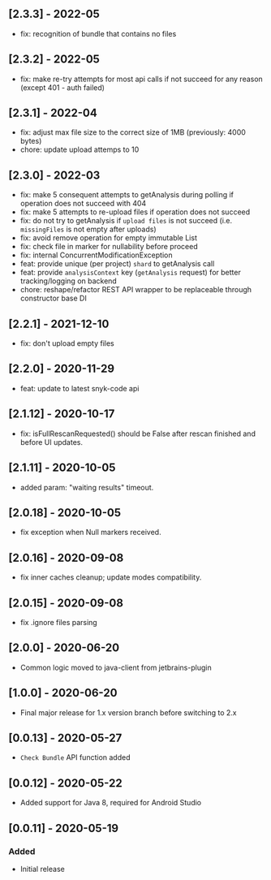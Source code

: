 ## [2.3.3] - 2022-05
- fix: recognition of bundle that contains no files

## [2.3.2] - 2022-05
- fix: make re-try attempts for most api calls if not succeed for any reason (except 401 - auth failed)

## [2.3.1] - 2022-04
- fix: adjust max file size to the correct size of 1MB (previously: 4000 bytes)
- chore: update upload attemps to 10

## [2.3.0] - 2022-03
- fix: make 5 consequent attempts to getAnalysis during polling if operation does not succeed with 404
- fix: make 5 attempts to re-upload files if operation does not succeed
- fix: do not try to getAnalysis if `upload files` is not succeed (i.e. `missingFiles` is not empty after uploads)
- fix: avoid remove operation for empty immutable List
- fix: check file in marker for nullability before proceed
- fix: internal ConcurrentModificationException 
- feat: provide unique (per project) `shard` to getAnalysis call
- feat: provide `analysisContext` key (`getAnalysis` request) for better tracking/logging on backend
- chore: reshape/refactor REST API wrapper to be replaceable through constructor base DI

## [2.2.1] - 2021-12-10
- fix: don't upload empty files

## [2.2.0] - 2020-11-29
- feat: update to latest snyk-code api

## [2.1.12] - 2020-10-17
- fix: isFullRescanRequested() should be False after rescan finished and before UI updates.

## [2.1.11] - 2020-10-05
- added param: "waiting results" timeout. 

## [2.0.18] - 2020-10-05
- fix exception when Null markers received. 

## [2.0.16] - 2020-09-08
- fix inner caches cleanup; update modes compatibility. 

## [2.0.15] - 2020-09-08
- fix .ignore files parsing

## [2.0.0] - 2020-06-20
- Common logic moved to java-client from jetbrains-plugin

## [1.0.0] - 2020-06-20
- Final major release for 1.x version branch before switching to 2.x

## [0.0.13] - 2020-05-27
- `Check Bundle` API function added

## [0.0.12] - 2020-05-22
- Added support for Java 8, required for Android Studio

## [0.0.11] - 2020-05-19
### Added
- Initial release

